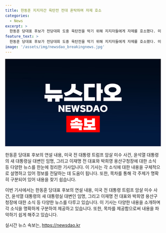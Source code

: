 ```yaml
---
title: 한동훈 지지자간 육탄전 전대 혼탁하며 자제 호소
categories:
  - News
excerpt: >
  한동훈 당대표 후보가 전당대회 도중 육탄전을 막기 위해 지지자들에게 자제를 호소했다. 미국 전 대통령 트럼프의 암살 미수 사건에 대한 비밀경호국의 실패, 윤석열 대통령의 대변인 임명, 이재명 전 대표의 대북송금 사건 병합 재판 기각, 그리고 이태원참사 부실대응 혐의로 용산구청장에게 징역 7년 구형 등의 뉴스가 이어졌다. 눈길을 끄는 다양한 이야기들이 이어짐으로써 흥미진진한 현안들이 쏟아져 나오고 있다.
feature_text: >
  한동훈 당대표 후보가 전당대회 도중 육탄전을 막기 위해 지지자들에게 자제를 호소했다. 미국 전 대통령 트럼프의 암살 미수 사건에 대한 비밀경호국의 실패, 윤석열 대통령의 대변인 임명, 이재명 전 대표의 대북송금 사건 병합 재판 기각, 그리고 이태원참사 부실대응 혐의로 용산구청장에게 징역 7년 구형 등의 뉴스가 이어졌다. 눈길을 끄는 다양한 이야기들이 이어짐으로써 흥미진진한 현안들이 쏟아져 나오고 있다.
image: '/assets/img/newsdao_breakingnews.jpg'
---
```


<p><img src="/assets/img/newsdao_breakingnews.jpg" alt="ranknews 속보" /></p>

<p>한동훈 당대표 후보의 연설 내용, 미국 전 대통령 트럼프 암살 미수 사건, 윤석열 대통령의 새 대통령실 대변인 임명, 그리고 이재명 전 대표와 박희영 용산구청장에 대한 소식 등 다양한 뉴스를 한눈에 정리한 기사입니다. 이 기사는 각 소식에 대한 내용을 구체적으로 설명하고 있어 정보를 전달하는 데 도움이 됩니다. 또한, 목차를 통해 각 주제가 명확히 구분되어 있어 내용을 찾기 쉽습니다.</p>

<p>이번 기사에서는 한동훈 당대표 후보의 연설 내용, 미국 전 대통령 트럼프 암살 미수 사건, 윤석열 대통령의 새 대통령실 대변인 임명, 그리고 이재명 전 대표와 박희영 용산구청장에 대한 소식 등 다양한 뉴스를 다루고 있습니다. 이 기사는 다양한 내용을 소개하며 각 소식을 명확하게 구분하여 제공하고 있습니다. 또한, 목차를 제공함으로써 내용을 파악하기 쉽게 해주고 있습니다.</p>
실시간 뉴스 속보는, <a href="https://newsdao.kr" rel="dofollow">https://newsdao.kr</a>


